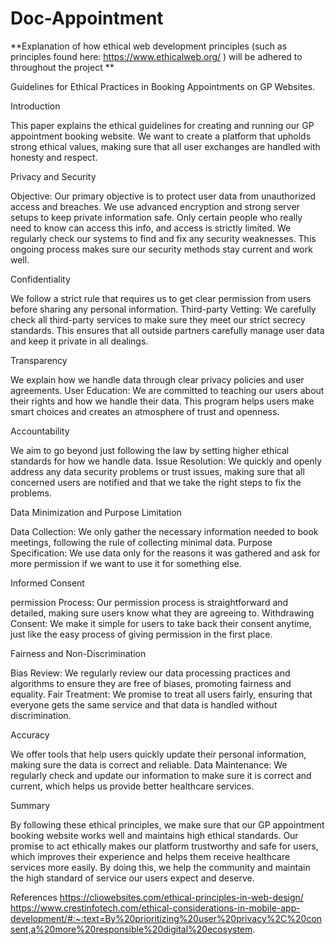 # Doc-Appointment
**Explanation of how ethical web development principles (such as principles found here:
https://www.ethicalweb.org/ ) will be adhered to throughout the project
**
 
  
Guidelines for Ethical Practices in Booking Appointments on GP Websites.

Introduction

This paper explains the ethical guidelines for creating and running our GP appointment booking website. We want to create a platform that upholds strong ethical values, making sure that all user exchanges are handled with honesty and respect.

Privacy and Security

Objective: Our primary objective is to protect user data from unauthorized access and breaches. We use advanced encryption and strong server setups to keep private information safe. Only certain people who really need to know can access this info, and access is strictly limited. We regularly check our systems to find and fix any security weaknesses. This ongoing process makes sure our security methods stay current and work well.

Confidentiality

We follow a strict rule that requires us to get clear permission from users before sharing any personal information. Third-party Vetting: We carefully check all third-party services to make sure they meet our strict secrecy standards. This ensures that all outside partners carefully manage user data and keep it private in all dealings.

Transparency

We explain how we handle data through clear privacy policies and user agreements. User Education: We are committed to teaching our users about their rights and how we handle their data. This program helps users make smart choices and creates an atmosphere of trust and openness.

Accountability

We aim to go beyond just following the law by setting higher ethical standards for how we handle data. Issue Resolution: We quickly and openly address any data security problems or trust issues, making sure that all concerned users are notified and that we take the right steps to fix the problems.

Data Minimization and Purpose Limitation

Data Collection: We only gather the necessary information needed to book meetings, following the rule of collecting minimal data. Purpose Specification: We use data only for the reasons it was gathered and ask for more permission if we want to use it for something else.

Informed Consent

permission Process: Our permission process is straightforward and detailed, making sure users know what they are agreeing to. Withdrawing Consent: We make it simple for users to take back their consent anytime, just like the easy process of giving permission in the first place.

Fairness and Non-Discrimination

Bias Review: We regularly review our data processing practices and algorithms to ensure they are free of biases, promoting fairness and equality. Fair Treatment: We promise to treat all users fairly, ensuring that everyone gets the same service and that data is handled without discrimination.

Accuracy

We offer tools that help users quickly update their personal information, making sure the data is correct and reliable. Data Maintenance: We regularly check and update our information to make sure it is correct and current, which helps us provide better healthcare services.

Summary

By following these ethical principles, we make sure that our GP appointment booking website works well and maintains high ethical standards. Our promise to act ethically makes our platform trustworthy and safe for users, which improves their experience and helps them receive healthcare services more easily. By doing this, we help the community and maintain the high standard of service our users expect and deserve.





References
https://cliowebsites.com/ethical-principles-in-web-design/
https://www.crestinfotech.com/ethical-considerations-in-mobile-app-development/#:~:text=By%20prioritizing%20user%20privacy%2C%20consent,a%20more%20responsible%20digital%20ecosystem.

